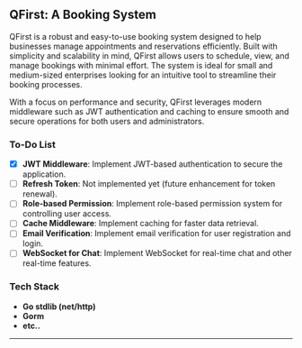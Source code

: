 ## QFirst: A Booking System

QFirst is a robust and easy-to-use booking system designed to help businesses manage appointments and reservations efficiently. Built with simplicity and scalability in mind, QFirst allows users to schedule, view, and manage bookings with minimal effort. The system is ideal for small and medium-sized enterprises looking for an intuitive tool to streamline their booking processes.

With a focus on performance and security, QFirst leverages modern middleware such as JWT authentication and caching to ensure smooth and secure operations for both users and administrators.

### To-Do List

- [x] **JWT Middleware**: Implement JWT-based authentication to secure the application.
- [ ] **Refresh Token**: Not implemented yet (future enhancement for token renewal).
- [ ] **Role-based Permission**: Implement role-based permission system for controlling user access.
- [ ] **Cache Middleware**: Implement caching for faster data retrieval.
- [ ] **Email Verification**: Implement email verification for user registration and login.
- [ ] **WebSocket for Chat**: Implement WebSocket for real-time chat and other real-time features.

### Tech Stack

- **Go stdlib (net/http)**
- **Gorm**
- **etc..**

---
